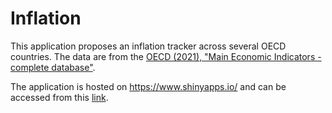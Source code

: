 # Inflation

This application proposes an inflation tracker across several OECD countries. The data are from the [OECD (2021), \"Main Economic Indicators - complete database\"](https://doi.org/10.1787/data-00052-en).

The application is hosted on https://www.shinyapps.io/ and can be accessed from this [link](https://venance-riblier.shinyapps.io/Inflation/).
